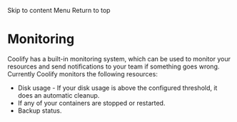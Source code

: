 Skip to content
Menu
Return to top
# Monitoring ​
Coolify has a built-in monitoring system, which can be used to monitor your resources and send notifications to your team if something goes wrong.
Currently Coolify monitors the following resources:
  * Disk usage - If your disk usage is above the configured threshold, it does an automatic cleanup.
  * If any of your containers are stopped or restarted.
  * Backup status.


